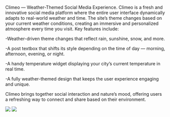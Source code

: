 Climeo — Weather-Themed Social Media Experience.
Climeo is a fresh and innovative social media platform where the entire user interface dynamically adapts to real-world weather and time. The site’s theme changes based on your current weather conditions, creating an immersive and personalized atmosphere every time you visit. Key features include:

-Weather-driven theme changes that reflect rain, sunshine, snow, and more.

-A post textbox that shifts its style depending on the time of day — morning, afternoon, evening, or night.

-A handy temperature widget displaying your city’s current temperature in real time.

-A fully weather-themed design that keeps the user experience engaging and unique.

Climeo brings together social interaction and nature’s mood, offering users a refreshing way to connect and share based on their environment.

<img src="https://camo.githubusercontent.com/1248976a266ae593ed46ddf2b579531cf2409ccb6c18854b1d85c3ca81eedee8/68747470733a2f2f692e6962622e636f2f684a337a393962792f62616e646963616d2d323032352d30372d30352d30332d30362d35352d3739302e6a7067">
<img src="https://camo.githubusercontent.com/ceef7ed402946bba962d0dc91387087bc9f9fa9459833f16991bcb9bcc4b0cb6/68747470733a2f2f692e6962622e636f2f3237504833374e6e2f62616e646963616d2d323032352d30372d30352d30332d30372d30312d3632392e6a7067">
